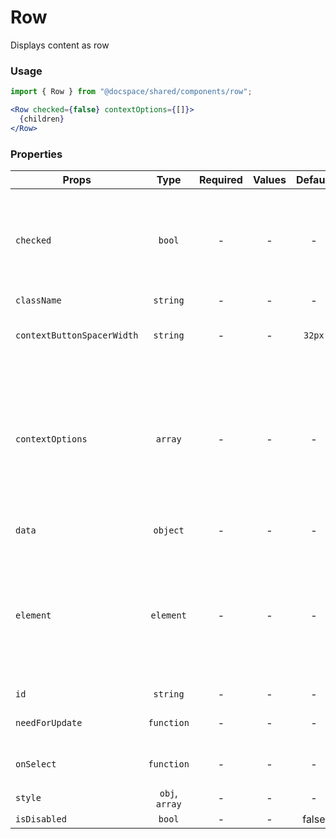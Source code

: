 # Row

Displays content as row

### Usage

```js
import { Row } from "@docspace/shared/components/row";
```

```jsx
<Row checked={false} contextOptions={[]}>
  {children}
</Row>
```

### Properties

| Props                      |      Type      | Required | Values | Default | Description                                                                                                                                                                                                                                                   |
| -------------------------- | :------------: | :------: | :----: | :-----: | ------------------------------------------------------------------------------------------------------------------------------------------------------------------------------------------------------------------------------------------------------------- |
| `checked`                  |     `bool`     |    -     |   -    |    -    | Required to host the Checkbox component. Its location is fixed and it is always the first. If there is no value, the occupied space is distributed among the other child elements.                                                                            |
| `className`                |    `string`    |    -     |   -    |    -    | Accepts class                                                                                                                                                                                                                                                 |
| `contextButtonSpacerWidth` |    `string`    |    -     |   -    | `32px`  | Required for the width task of the ContextMenuButton component.                                                                                                                                                                                               |
| `contextOptions`           |    `array`     |    -     |   -    |    -    | Required to host the ContextMenuButton component. It is always located near the right border of the container, regardless of the contents of the child elements. If there is no value, the occupied space is distributed among the other child elements.      |
| `data`                     |    `object`    |    -     |   -    |    -    | Current row item information.                                                                                                                                                                                                                                 |
| `element`                  |   `element`    |    -     |   -    |    -    | Required to host some component. It has a fixed order of location, if the Checkbox component is specified, then it follows, otherwise it occupies the first position. If there is no value, the occupied space is distributed among the other child elements. |
| `id`                       |    `string`    |    -     |   -    |    -    | Accepts id                                                                                                                                                                                                                                                    |
| `needForUpdate`            |   `function`   |    -     |   -    |    -    | Custom shouldComponentUpdate function                                                                                                                                                                                                                         |
| `onSelect`                 |   `function`   |    -     |   -    |    -    | Event when selecting row element. Returns data value.                                                                                                                                                                                                         |
| `style`                    | `obj`, `array` |    -     |   -    |    -    | Accepts css style                                                                                                                                                                                                                                             |
| `isDisabled`               |     `bool`     |    -     |   -    |  false  | Disables checkbox                                                                                                                                                                                                                                             |
